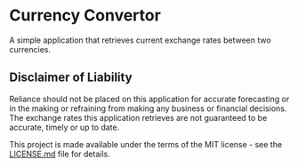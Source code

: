 # Currency Convertor

A simple application that retrieves current exchange rates between two currencies.

## Disclaimer of Liability

Reliance should not be placed on this application for accurate forecasting or in the making or refraining from making any business or financial decisions. The exchange rates this application retrieves are not guaranteed to be accurate, timely or up to date.

This project is made available under the terms of the MIT license - see the [LICENSE.md](LICENSE.md) file for details.
